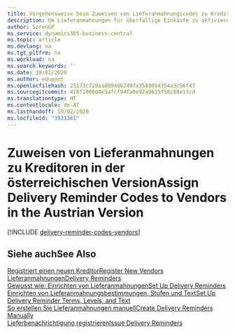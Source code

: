 ```yaml
---
title: Vorgehensweise beim Zuweisen von Lieferanmahnungscodes zu Kreditoren [AT]
description: Um Lieferanmahnungen für überfällige Einkäufe zu aktivieren, müssen Sie Kreditoren Lieferanmahnungsbedingungen in der österreichischen Version zuweisen.
author: SorenGP
ms.service: dynamics365-business-central
ms.topic: article
ms.devlang: na
ms.tgt_pltfrm: na
ms.workload: na
ms.search.keywords: ''
ms.date: 10/01/2020
ms.author: edupont
ms.openlocfilehash: 25173c729aa8094d62497a3588094354a3c56f47
ms.sourcegitcommit: 428f180604e5afcf94fa0e92a0615f58c88e13cd
ms.translationtype: HT
ms.contentlocale: de-AT
ms.lasthandoff: 10/02/2020
ms.locfileid: "3931361"
---
```

# <a name="assign-delivery-reminder-codes-to-vendors-in-the-austrian-version"></a><span data-ttu-id="70df9-103">Zuweisen von Lieferanmahnungen zu Kreditoren in der österreichischen Version</span><span class="sxs-lookup"><span data-stu-id="70df9-103">Assign Delivery Reminder Codes to Vendors in the Austrian Version</span></span>

[!INCLUDE [delivery-reminder-codes-vendors](../includes/ATCHDE/delivery-reminder-codes-vendors.md)]

## <a name="see-also"></a><span data-ttu-id="70df9-104">Siehe auch</span><span class="sxs-lookup"><span data-stu-id="70df9-104">See Also</span></span>

[<span data-ttu-id="70df9-105">Registriert einen neuen Kreditor</span><span class="sxs-lookup"><span data-stu-id="70df9-105">Register New Vendors</span></span>](../../purchasing-how-register-new-vendors.md)  
[<span data-ttu-id="70df9-106">Lieferanmahnungen</span><span class="sxs-lookup"><span data-stu-id="70df9-106">Delivery Reminders</span></span>](delivery-reminders.md)  
[<span data-ttu-id="70df9-107">Gewusst wie: Einrichten von Lieferanmahnungen</span><span class="sxs-lookup"><span data-stu-id="70df9-107">Set Up Delivery Reminders</span></span>](how-to-set-up-delivery-reminders.md)  
[<span data-ttu-id="70df9-108">Einrichten von Lieferanmahnungsbestimmungen, Stufen und Text</span><span class="sxs-lookup"><span data-stu-id="70df9-108">Set Up Delivery Reminder Terms, Levels, and Text</span></span>](how-to-set-up-delivery-reminder-terms-levels-and-text.md)  
[<span data-ttu-id="70df9-109">So erstellen Sie Lieferanmahnungen manuell</span><span class="sxs-lookup"><span data-stu-id="70df9-109">Create Delivery Reminders Manually</span></span>](how-to-create-delivery-reminders-manually.md)  
[<span data-ttu-id="70df9-110">Lieferbenachrichtigung registrieren</span><span class="sxs-lookup"><span data-stu-id="70df9-110">Issue Delivery Reminders</span></span>](how-to-issue-delivery-reminders.md)  
